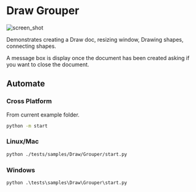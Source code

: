 # Draw Grouper

![screen_shot](https://user-images.githubusercontent.com/4193389/198360355-2e34eae4-42a5-48a3-a213-6d1c6347346e.png)

Demonstrates creating a Draw doc, resizing window, Drawing shapes, connecting shapes.

A message box is display once the document has been created asking if you want to close the document.

## Automate

### Cross Platform

From current example folder.

```sh
python -m start
```

### Linux/Mac

```sh
python ./tests/samples/Draw/Grouper/start.py
```

### Windows

```ps
python .\tests\samples\Draw\Grouper\start.py
```
